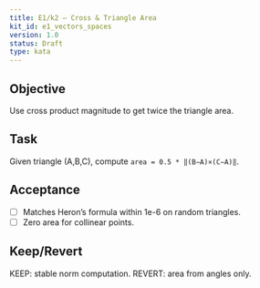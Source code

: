 ```yaml
---
title: E1/k2 — Cross & Triangle Area
kit_id: e1_vectors_spaces
version: 1.0
status: Draft
type: kata
---
```


## Objective
Use cross product magnitude to get twice the triangle area.

## Task
Given triangle (A,B,C), compute `area = 0.5 * ‖(B−A)×(C−A)‖`.

## Acceptance
- [ ] Matches Heron’s formula within 1e-6 on random triangles.
- [ ] Zero area for collinear points.

## Keep/Revert
KEEP: stable norm computation. REVERT: area from angles only.